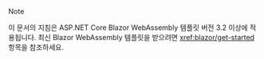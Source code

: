 > [!NOTE]
> 이 문서의 지침은 ASP.NET Core Blazor WebAssembly 템플릿 버전 3.2 이상에 적용됩니다. 최신 Blazor WebAssembly 템플릿을 받으려면 <xref:blazor/get-started> 항목을 참조하세요.
